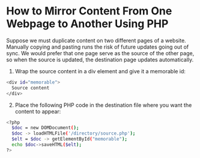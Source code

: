 # How to Mirror Content From One Webpage to Another Using PHP

Suppose we must duplicate content on two different pages of a website. Manually copying and pasting runs the risk of future updates going out of sync. We would prefer that one page serve as the source of the other page, so when the source is updated, the destination page updates automatically.

1. Wrap the source content in a div element and give it a memorable id:
```sh
<div id="memorable">
  Source content
</div>
```
2. Place the following PHP code in the destination file where you want the content to appear:
```sh
<?php
  $doc = new DOMDocument();
  $doc -> loadHTMLFile('/directory/source.php');
  $elt = $doc -> getElementById("memorable");
  echo $doc->saveHTML($elt);
?>
```